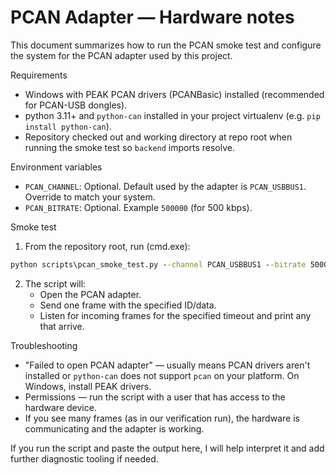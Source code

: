 # PCAN Adapter — Hardware notes

This document summarizes how to run the PCAN smoke test and configure the system for the PCAN adapter used by this project.

Requirements
- Windows with PEAK PCAN drivers (PCANBasic) installed (recommended for PCAN-USB dongles).
- python 3.11+ and `python-can` installed in your project virtualenv (e.g. `pip install python-can`).
- Repository checked out and working directory at repo root when running the smoke test so `backend` imports resolve.

Environment variables
- `PCAN_CHANNEL`: Optional. Default used by the adapter is `PCAN_USBBUS1`. Override to match your system.
- `PCAN_BITRATE`: Optional. Example `500000` (for 500 kbps).

Smoke test
1. From the repository root, run (cmd.exe):

```cmd
python scripts\pcan_smoke_test.py --channel PCAN_USBBUS1 --bitrate 500000 --id 0x100 --data 010203 --timeout 5
```

2. The script will:
   - Open the PCAN adapter.
   - Send one frame with the specified ID/data.
   - Listen for incoming frames for the specified timeout and print any that arrive.

Troubleshooting
- "Failed to open PCAN adapter" — usually means PCAN drivers aren't installed or `python-can` does not support `pcan` on your platform. On Windows, install PEAK drivers.
- Permissions — run the script with a user that has access to the hardware device.
- If you see many frames (as in our verification run), the hardware is communicating and the adapter is working.

If you run the script and paste the output here, I will help interpret it and add further diagnostic tooling if needed.
